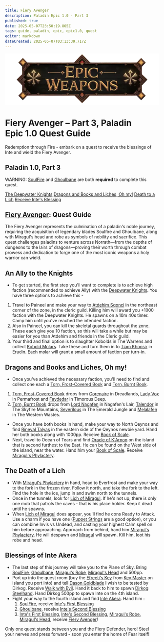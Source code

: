 ```yaml
---
title: Fiery Avenger
description: Paladin Epic 1.0 - Part 3
published: true
date: 2025-05-07T23:50:19.865Z
tags: guide, paladin, epic, epic1.0, quest
editor: markdown
dateCreated: 2025-05-07T03:13:39.717Z
---
```


![Epic Paladin Weapons Banner](/epicweapons.webp)

# Fiery Avenger – Part 3, Paladin Epic 1.0 Quest Guide

Redemption through Fire - embark on a quest to receive the blessings of Inte and wield the Fiery Avenger.

## Paladin 1.0, Part 3

WARNING: [SoulFire](https://wiki.heroesjourneyemu.com/equipment-guide/epics/soulfire) and [Ghoulbane](https://wiki.heroesjourneyemu.com/equipment-guide/epics/pal-epic/ghoulbane) are both **required** to complete this quest.

[The Deepwater Knights](#faction) [Dragons and Books and Liches, Oh my!](#books) [Death to a Lich](#miragul) [Receive Inte's Blessing](#posky)

## [Fiery Avenger](https://eqdb.net/item/detail/11050): Quest Guide

The Fiery Avenger represents the culmination of a paladin's noble journey, requiring the acquisition of legendary blades Soulfire and Ghoulbane, along with Miragul's head and robe as symbols of nobility and sacrifice. This quest challenges paladins to venture across Norrath—from the depths of dungeons to the lairs of dragons—proving their worth through combat prowess and dedication to forge one of the most iconic weapons a holy warrior can wield.

## An Ally to the Knights

-   To get started, the first step you'll want to complete is to achieve high faction (recommended to achieve Ally) with the [Deepwater Knights](https://eqdb.net/faction/detail/242). You have three options to achieve this -

1.  Travel to Paineel and make your way to [Atdehim Sqonci](https://eqdb.net/npc/detail/75019) in the northeast corner of the zone, in the cleric guild. Killing him will award you +1000 faction with the Deepwater Knights. He spawns on a 10m 40s timer. Camp him until you've reached the intended faction.
2.  Also in Paineel, you can kill the skeletal guards throughout the zone. These each give you 10 faction, so this will take a while but may be easier for you than Atdehim and friends in the Cleric guild.
3.  Your third and final option is to slaughter Kobolds in The Warrens and collect [Kobold Molars](https://eqdb.net/item/detail/1761). Take these and turn them in to [Tiam Khonsir](https://eqdb.net/npc/detail/24053) in Erudin. Each molar will grant a small amount of faction per turn-in.

## Dragons and Books and Liches, Oh my!

-   Once you've achieved the necessary faction, you'll need to find and collect one each a [Torn, Frost-Covered Book](https://eqdb.net/item/detail/19070) and [Torn, Burnt Book](https://eqdb.net/item/detail/19071).

1.  [Torn, Frost-Covered Book](http://eqdb.net/item/detail/19070) drops from [Gorenaire](https://eqdb.net/npc/detail/86014) in Dreadlands, [Lady Vox](https://eqdb.net/npc/detail/73057) in Permafrost and [Faydedar](https://eqdb.net/npc/detail/96089) in Timorous Deep.
2.  [Torn, Burnt Book](https://eqdb.net/item/detail/19071) drops from [Lord Nagafen](https://eqdb.net/npc/detail/32040) in Nagafen's Lair, [Talendor](https://eqdb.net/npc/detail/91093) in The Skyfire Mountains, [Severilous](https://eqdb.net/npc/detail/94009) in The Emerald Jungle and [Melalafen](https://eqdb.net/npc/detail/120126) in The Western Wastes.

-   Once you have both books in hand, make your way to North Qeynos and find [Rineval Talyas](https://eqdb.net/npc/detail/2041) in the eastern side of the Qeynos newbie yard. Hand her both books along with 1000pp. Receive [Book of Scale](https://eqdb.net/item/detail/18302).
-   Next, travel to Ocean of Tears and find [Oracle of K'Arnon](https://eqdb.net/faction/detail/402) on the island that is second furthest to the East. He can be found on the West side of the island, near the water. Hand him your [Book of Scale](https://eqdb.net/item/detail/18302). Receive [Miragul's Phylactery](https://eqdb.net/item/detail/19072).

## The Death of a Lich

-   With [Miragul's Phylactery](https://eqdb.net/item/detail/19072) in hand, head to Everfrost and make your way to the fork in the frozen river. Follow it north, and take the fork to the left. Find the hole in the ice, jump in and swim north to the tunnels.
-   Once in the tunnels, look for [Lich of Miragul](:https://eqdb.net/npc/detail/30093). If he's not up, there is only one mob that patrols the caves - that is his place holder. Keep it dead until he spawns.
-   When [Lich of Miragul](:https://eqdb.net/npc/detail/30093) does appear, you'll find he cons Ready to Attack. Use a charm if you have one ([Puppet Strings](https://eqdb.net/item/detail/11643) are a good option), or you can combine Invis vs Undead, and casting your highest Calm spell on him before approaching. Approach from behind, hand him [Miragul's Phylactery](https://eqdb.net/item/detail/19072). He will despawn and [Miragul](https://eqdb.net/npc/detail/30094) will spawn. Kill him, loot his robe and head.

## Blessings of Inte Akera

-   The last step of this journey will take you to the Plane of Sky. Bring [SoulFire](https://eqdb.net/item/detail/5504), [Ghoulbane](https://eqdb.net/item/detail/5403), [Miragul's Robe](https://eqdb.net/item/detail/1254), [Miragul's Head](https://eqdb.net/item/detail/19073) and 500pp.
-   Port up into the quest room (buy the [Efreeti's Key](https://eqdb.net/item/detail/20919) from [Key Master](https://eqdb.net/npc/detail/71056) on island you port into) and tell [Dason Goldblade](https://eqdb.net/npc/detail/71037) I wish to be tested by Dirkog. Receive [Walk with Evil](https://eqdb.net/item/detail/18527). Hand it back to him to spawn [Dirkog Steelhand](https://eqdb.net/npc/detail/71077). Hand Dirkog 500pp to spawn Inte on the 4th island.
-   Fight your way to the fourth island and find [Inte Akera](https://eqdb.net/npc/detail/71091). Hand him :
    1.  [SoulFire](https://eqdb.net/item/detail/5504), receive [Inte's First Blessing](https://eqdb.net/item/detail/18033)
    2.  [Ghoulbane](https://eqdb.net/item/detail/5403), receive [Inte's Second Blessing](https://eqdb.net/item/detail/18034)
    3.  [Inte's First Blessing](https://eqdb.net/item/detail/18033), [Inte's Second Blessing](https://eqdb.net/item/detail/18034), [Miragul's Robe](https://eqdb.net/item/detail/1254), [Miragul's Head](https://eqdb.net/item/detail/19073), receive [Fiery Avenger](https://eqdb.net/item/detail/11050)!

Only one quest stands between you and the Fiery Defender, hero! Steel your nerves and press forward - soon you enter the home of Fear itself!